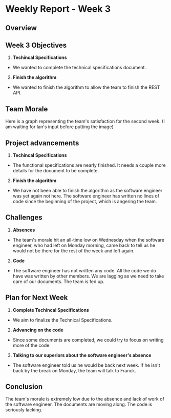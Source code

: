 # Weekly Report - Week 3

## Overview

## Week 3 Objectives

1. **Techincal Specifications**
 - We wanted to complete the technical specifications document.
2. **Finish the algorithm**
 - We wanted to finish the algorithm to allow the team to finish the REST API.

## Team Morale
Here is a graph representing the team's satisfaction for the second week. (I am waiting for Ian's input before putting the image)

## Project advancements

1. **Techincal Specifications**
 - The functional specifications are nearly finished. It needs a couple more details for the document to be complete.
2. **Finish the algorithm**
 - We have not been able to finish the algorithm as the software engineer was yet again not here. The software engineer has written no lines of code since the beginning of the project, which is angering the team.

## Challenges

1. **Absences**
 - The team's morale hit an all-time low on Wednesday when the software engineer, who had left on Monday morning, came back to tell us he would not be there for the rest of the week and left again.
2. **Code**
 - The software engineer has not written any code. All the code we do have was written by other members. We are lagging as we need to take care of our documents. The team is fed up.

## Plan for Next Week

1. **Complete Techincal Specifications**
 - We aim to finalize the Technical Specifications.
2. **Advancing on the code**
 - Since some documents are completed, we could try to focus on writing more of the code.
3. **Talking to our superiors about the software engineer's absence**
 - The software engineer told us he would be back next week. If he isn't back by the break on Monday, the team will talk to Franck.

## Conclusion

The team's morale is extremely low due to the absence and lack of work of the software engineer. The documents are moving along. The code is seriously lacking.